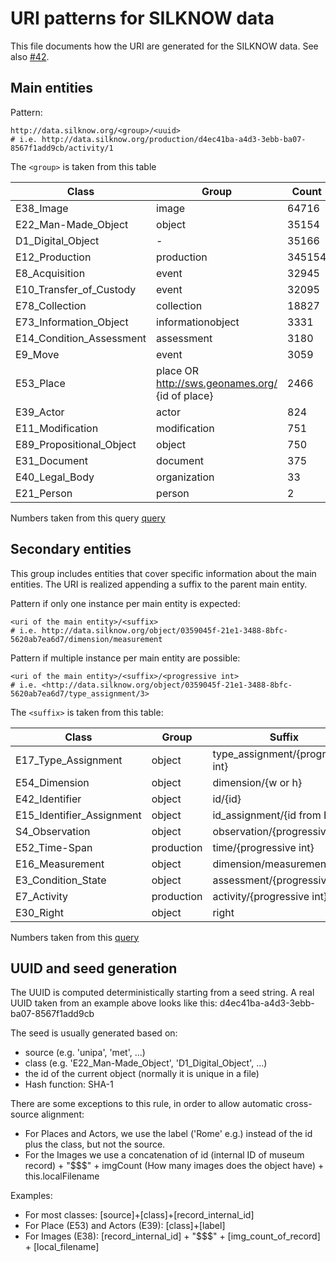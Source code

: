 URI patterns for SILKNOW data
==============================

This file documents how the URI are generated for the SILKNOW data.
See also [#42](https://github.com/silknow/converter/issues/42).


## Main entities

Pattern:

``` turtle
http://data.silknow.org/<group>/<uuid>
# i.e. http://data.silknow.org/production/d4ec41ba-a4d3-3ebb-ba07-8567f1add9cb/activity/1
```

The `<group>` is taken from this table 

| Class | Group | Count
| --- | --- | --- |
| E38_Image | image | 64716 |
| E22_Man-Made_Object | object | 35154 |
| D1_Digital_Object | - | 35166 |
| E12_Production | production | 345154 | 
| E8_Acquisition | event | 32945 |
| E10_Transfer_of_Custody | event | 32095 |
| E78_Collection | collection | 18827 |
| E73_Information_Object | informationobject | 3331 |
| E14_Condition_Assessment | assessment | 3180 |
| E9_Move | event | 3059 |
| E53_Place |  place OR http://sws.geonames.org/ {id of place} | 2466 |
| E39_Actor | actor | 824 |
| E11_Modification | modification | 751 |
| E89_Propositional_Object | object | 750 |
| E31_Document | document | 375 
| E40_Legal_Body | organization | 33
| E21_Person | person | 2

Numbers taken from this query [query](https://data.silknow.org/sparql?default-graph-uri=&query=SELECT+count%28%3Fs%29+as+%3Fcount+%3Ft%0D%0AWHERE+%7B+graph+%3Fg+%7B+%0D%0A++++++%3Fs+a+%3Ft%0D%0A%0D%0A%0D%0AFILTER+%28contains%28str%28%3Fg%29%2C+%22mad%22%29+%7C%7C+contains%28str%28%3Fg%29%2C+%22mtmad%22%29+%7C%7C+contains%28str%28%3Fg%29%2C+%22joconde%22%29+%7C%7C+contains%28str%28%3Fg%29%2C+%22imatex%22%29+%7C%7C+contains%28str%28%3Fg%29%2C+%22unipa%22%29+%7C%7C+contains%28str%28%3Fg%29%2C+%22risd%22%29+%7C%7C+contains%28str%28%3Fg%29%2C+%22vam%22%29+%7C%7C+contains%28str%28%3Fg%29%2C+%22met%22%29+%7C%7C+contains%28str%28%3Fg%29%2C+%22cer%22%29+%7C%7C+contains%28str%28%3Fg%29%2C+%22garin%22%29+%7C%7C+contains%28str%28%3Fg%29%2C+%22mfa%22%29%29%0D%0A%0D%0A%7D%7D%0D%0A%0D%0AGROUP+BY+%3Ft+%0D%0AORDER+BY+DESC+%28%3Fcount%29&format=text%2Fhtml&timeout=0&debug=on)

## Secondary entities

This group includes entities that cover specific information about the main entities.
The URI is realized appending a suffix to the parent main entity.

Pattern if only one instance per main entity is expected:

``` turtle
<uri of the main entity>/<suffix>
# i.e. http://data.silknow.org/object/0359045f-21e1-3488-8bfc-5620ab7ea6d7/dimension/measurement
```

Pattern if multiple instance per main entity are possible:
``` turtle
<uri of the main entity>/<suffix>/<progressive int>
# i.e. <http://data.silknow.org/object/0359045f-21e1-3488-8bfc-5620ab7ea6d7/type_assignment/3>
```

The `<suffix>` is taken from this table:

| Class | Group | Suffix | Count
| --- | --- | --- | --- |
| E17_Type_Assignment | object | type_assignment/{progressive int} | 54650 |
| E54_Dimension | object | dimension/{w or h} | 45562 |
| E42_Identifier | object | id/{id} | 35900 |
| E15_Identifier_Assignment | object | id_assignment/{id from E42} | 35526 |
| S4_Observation | object | observation/{progressive int} | 32789 |
| E52_Time-Span | production | time/{progressive int} | 25415 |
| E16_Measurement | object | dimension/measurement | 22781 |
| E3_Condition_State | object | assessment/{progressive int} | 9298 |
| E7_Activity | production | activity/{progressive int}  | 5245 |
| E30_Right | object | right | 750 |

Numbers taken from this [query](https://data.silknow.org/sparql?default-graph-uri=&query=SELECT+count%28%3Fs%29+as+%3Fcount+%3Ft%0D%0AWHERE+%7B+graph+%3Fg+%7B+%0D%0A++++++%3Fs+a+%3Ft%0D%0A%0D%0A%0D%0AFILTER+%28contains%28str%28%3Fg%29%2C+%22mad%22%29+%7C%7C+contains%28str%28%3Fg%29%2C+%22mtmad%22%29+%7C%7C+contains%28str%28%3Fg%29%2C+%22joconde%22%29+%7C%7C+contains%28str%28%3Fg%29%2C+%22imatex%22%29+%7C%7C+contains%28str%28%3Fg%29%2C+%22unipa%22%29+%7C%7C+contains%28str%28%3Fg%29%2C+%22risd%22%29+%7C%7C+contains%28str%28%3Fg%29%2C+%22vam%22%29+%7C%7C+contains%28str%28%3Fg%29%2C+%22met%22%29+%7C%7C+contains%28str%28%3Fg%29%2C+%22cer%22%29+%7C%7C+contains%28str%28%3Fg%29%2C+%22garin%22%29+%7C%7C+contains%28str%28%3Fg%29%2C+%22mfa%22%29%29%0D%0A%0D%0A%7D%7D%0D%0A%0D%0AGROUP+BY+%3Ft+%0D%0AORDER+BY+DESC+%28%3Fcount%29&format=text%2Fhtml&timeout=0&debug=on)


## UUID and seed generation

The UUID is computed deterministically starting from a seed string.
A real UUID taken from an example above looks like this: d4ec41ba-a4d3-3ebb-ba07-8567f1add9cb

The seed is usually generated  based on:

* source (e.g. 'unipa', 'met', ...)
* class (e.g. 'E22_Man-Made_Object', 'D1_Digital_Object', ...)
* the id of the current object (normally it is unique in a file)
* Hash function: SHA-1

There are some exceptions to this rule, in order to allow automatic cross-source alignment:
* For Places and Actors, we use the label ('Rome' e.g.) instead of the id plus the class, but not the source.
* For the Images we use a concatenation of id (internal ID of museum record) + "$$$" + imgCount (How many images does the object have) + this.localFilename

Examples:
* For most classes: [source]+[class]+[record_internal_id]
* For Place (E53) and Actors (E39): [class]+[label]
* For Images (E38): [record_internal_id] + "$$$" + [img_count_of_record] + [local_filename]
